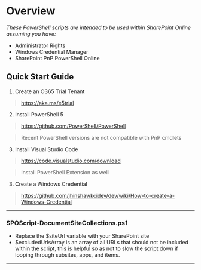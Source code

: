 # Overview

_These PowerShell scripts are intended to be used within SharePoint Online assuming you have:_
* Administrator Rights
* Windows Credential Manager
* SharePoint PnP PowerShell Online

## Quick Start Guide
1. Create an O365 Trial Tenant
  > https://aka.ms/e5trial 
2. Install PowerShell 5
  > https://github.com/PowerShell/PowerShell
  
  > Recent PowerShell versions are not compatible with PnP cmdlets
3. Install Visual Studio Code
  > https://code.visualstudio.com/download
  
  > Install PowerShell Extension as well
3. Create a Windows Credential
  > https://github.com/jhinshawkcidev/dev/wiki/How-to-create-a-Windows-Credential

***
### SPOScript-DocumentSiteCollections.ps1

* Replace the $siteUrl variable with your SharePoint site
* $excludedUrlsArray is an array of all URLs that should not be included within the script, this is helpful so as not to slow the script down if looping through subsites, apps, and items.

***
